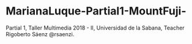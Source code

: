 # MarianaLuque-Partial1-MountFuji-
Partial 1, Taller Multimedia 2018 - II, Universidad de la Sabana, Teacher Rigoberto Sáenz @rsaenzi.
